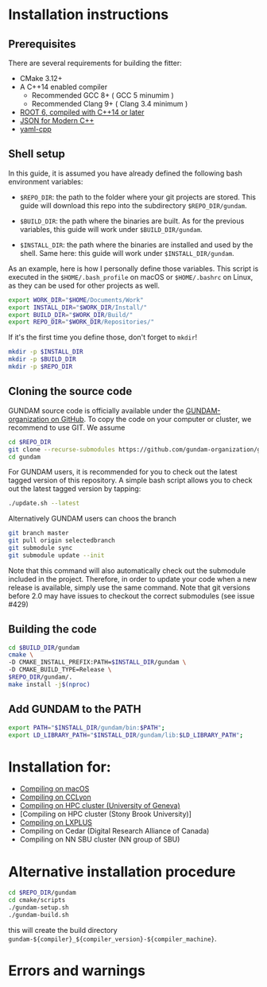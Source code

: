 # Installation instructions

## Prerequisites

There are several requirements for building the fitter:

- CMake 3.12+
- A C++14 enabled compiler
  - Recommended GCC 8+ ( GCC 5 minumim )
  - Recommended Clang 9+ ( Clang 3.4 minimum )
- [ROOT 6, compiled with C++14 or later](https://github.com/root-project/root)
- [JSON for Modern C++](https://github.com/nlohmann/json)
- [yaml-cpp](https://github.com/jbeder/yaml-cpp)



## Shell setup

In this guide, it is assumed you have already defined the following bash environment
variables:

- `$REPO_DIR`: the path to the folder where your git projects are stored. This guide
  will download this repo into the subdirectory `$REPO_DIR/gundam`.

- `$BUILD_DIR`: the path where the binaries are built. As for the previous variables,
  this guide will work under `$BUILD_DIR/gundam`.

- `$INSTALL_DIR`: the path where the binaries are installed and used by the shell.
  Same here: this guide will work under `$INSTALL_DIR/gundam`.

As an example, here is how I personally define those variables. This script is executed
in the `$HOME/.bash_profile` on macOS or `$HOME/.bashrc` on Linux, as they can be used
for other projects as well.

```bash
export WORK_DIR="$HOME/Documents/Work"
export INSTALL_DIR="$WORK_DIR/Install/"
export BUILD_DIR="$WORK_DIR/Build/"
export REPO_DIR="$WORK_DIR/Repositories/"
```

If it's the first time you define those, don't forget to `mkdir`!

```bash
mkdir -p $INSTALL_DIR
mkdir -p $BUILD_DIR
mkdir -p $REPO_DIR
```

## Cloning the source code

GUNDAM source code is officially available under the 
[GUNDAM-organization on GitHub](https://github.com/gundam-organization/gundam).
To copy the code on your computer or cluster, we recommend to use GIT.
We assume 

```bash
cd $REPO_DIR
git clone --recurse-submodules https://github.com/gundam-organization/gundam.git
cd gundam
```

For GUNDAM users, it is recommended for you to check out the latest
tagged version of this repository. A simple bash script allows you to
check out the latest tagged version by tapping:

```bash
./update.sh --latest
```

Alternatively GUNDAM users can choos the branch

```bash
git branch master
git pull origin selectedbranch
git submodule sync
git submodule update --init
```

Note that this command will also automatically check out the submodule
included in the project. Therefore, in order to update your code when
a new release is available, simply use the same command. Note that git versions 
before 2.0 may have issues to checkout the correct submodules (see issue #429)

## Building the code

```bash
cd $BUILD_DIR/gundam
cmake \
-D CMAKE_INSTALL_PREFIX:PATH=$INSTALL_DIR/gundam \
-D CMAKE_BUILD_TYPE=Release \
$REPO_DIR/gundam/.
make install -j$(nproc)
```

## Add GUNDAM to the PATH

```bash
export PATH="$INSTALL_DIR/gundam/bin:$PATH";
export LD_LIBRARY_PATH="$INSTALL_DIR/gundam/lib:$LD_LIBRARY_PATH";

```

# Installation for:

- [Compiling on macOS ](https://github.com/gundam-organization/gundam/blob/main/resources/doc/guides/installOnMacOs.md)
- [Compiling on CCLyon ](https://github.com/gundam-organization/gundam/blob/main/resources/doc/guides/installOnCCLyon.md)
- [Compiling on HPC cluster (University of Geneva)](https://github.com/gundam-organization/gundam/blob/main/resources/doc/guides/installOnHpc.md)
- [Compiling on HPC cluster (Stony Brook University)]
- [Compiling on LXPLUS](https://github.com/gundam-organization/gundam/blob/main/resources/doc/guides/installOnLXPLUS.md)
- Compiling on Cedar (Digital Research Alliance of Canada)
- Compiling on NN SBU cluster (NN group of SBU)

# Alternative installation procedure

```bash
cd $REPO_DIR/gundam
cd cmake/scripts
./gundam-setup.sh
./gundam-build.sh
```

this will create the build directory `gundam-${compiler}_${compiler_version}-${compiler_machine}`.
# Errors and warnings